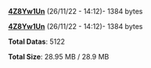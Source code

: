 [**4Z8Yw1Un**](/data/4Z8Yw1Un.txt) (26/11/22 - 14:12)- 1384 bytes

[**4Z8Yw1Un**](/data/4Z8Yw1Un.txt) (26/11/22 - 14:12)- 1384 bytes

**Total Datas**: 5122

**Total Size**: 28.95 MB / 28.9 MB